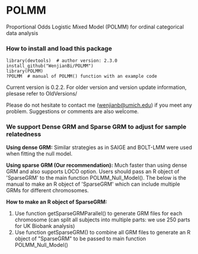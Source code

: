 # POLMM
Proportional Odds Logistic Mixed Model (POLMM) for ordinal categorical data analysis

### How to install and load this package

```{r}      
library(devtools)  # author version: 2.3.0
install_github("WenjianBi/POLMM")
library(POLMM)
?POLMM  # manual of POLMM() function with an example code
```
Current version is 0.2.2. For older version and version update information, plesase refer to OldVersions/

Please do not hesitate to contact me (wenjianb@umich.edu) if you meet any problem. Suggestions or comments are also welcome.

### We support Dense GRM and Sparse GRM to adjust for sample relatedness

**Using dense GRM:** Similar strategies as in SAIGE and BOLT-LMM were used when fitting the null model.  

**Using sparse GRM (Our recommendation):** Much faster than using dense GRM and also supports LOCO option. Users should pass an R object of 'SparseGRM' to the main function POLMM_Null_Model(). The below is the manual to make an R object of 'SparseGRM' which can include multiple GRMs for different chromosomes.  

**How to make an R object of SparseGRM:**  
1. Use function getSparseGRMParallel() to generate GRM files for each chromosome (can split all subjects into multiple parts: we use 250 parts for UK Biobank analysis)
1. Use function getSparseGRM() to combine all GRM files to generate an R object of "SparseGRM" to be passed to main function POLMM_Null_Model() 

